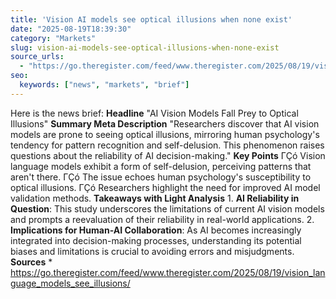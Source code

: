 ```yaml
---
title: 'Vision AI models see optical illusions when none exist'
date: "2025-08-19T18:39:30"
category: "Markets"
slug: vision-ai-models-see-optical-illusions-when-none-exist
source_urls:
  - "https://go.theregister.com/feed/www.theregister.com/2025/08/19/vision_language_models_see_illusions/"
seo:
  keywords: ["news", "markets", "brief"]
---
```

Here is the news brief:  **Headline** "AI Vision Models Fall Prey to Optical Illusions"  **Summary Meta Description** "Researchers discover that AI vision models are prone to seeing optical illusions, mirroring human psychology's tendency for pattern recognition and self-delusion. This phenomenon raises questions about the reliability of AI decision-making."  **Key Points**  ΓÇó Vision language models exhibit a form of self-delusion, perceiving patterns that aren't there. ΓÇó The issue echoes human psychology's susceptibility to optical illusions. ΓÇó Researchers highlight the need for improved AI model validation methods.  **Takeaways with Light Analysis**  1. **AI Reliability in Question**: This study underscores the limitations of current AI vision models and prompts a reevaluation of their reliability in real-world applications. 2. **Implications for Human-AI Collaboration**: As AI becomes increasingly integrated into decision-making processes, understanding its potential biases and limitations is crucial to avoiding errors and misjudgments.  **Sources**  * https://go.theregister.com/feed/www.theregister.com/2025/08/19/vision_language_models_see_illusions/ 
